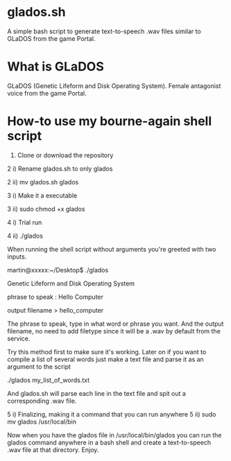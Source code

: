 # glados.sh
A simple bash script to generate text-to-speech .wav files similar to GLaDOS from the game Portal.

# What is GLaDOS
GLaDOS (Genetic Lifeform and Disk Operating System). Female antagonist voice from the game Portal.

# How-to use my bourne-again shell script
1) Clone or download the repository

2 i) Rename glados.sh to only glados

2 ii) mv glados.sh glados

3 i) Make it a executable

3 ii) sudo chmod +x glados

4 i) Trial run

4 ii) ./glados

When running the shell script without arguments you're greeted with two inputs.

martin@xxxxx:~/Desktop$ ./glados 

Genetic Lifeform and Disk Operating System

phrase to speak : Hello Computer

output filename > hello_computer

The phrase to speak, type in what word or phrase you want.
And the output filename, no need to add filetype since it will be a .wav
by default from the service.

Try this method first to make sure it's working. Later on if you want
to compile a list of several words just make a text file and parse it as an argument
to the script

./glados my_list_of_words.txt

And glados.sh will parse each line in the text file and spit out a corresponding .wav file.

5 i) Finalizing, making it a command that you can run anywhere
5 ii) sudo mv glados /usr/local/bin

Now when you have the glados file in /usr/local/bin/glados you can run the glados command
anywhere in a bash shell and create a text-to-speech .wav file at that directory. Enjoy.
